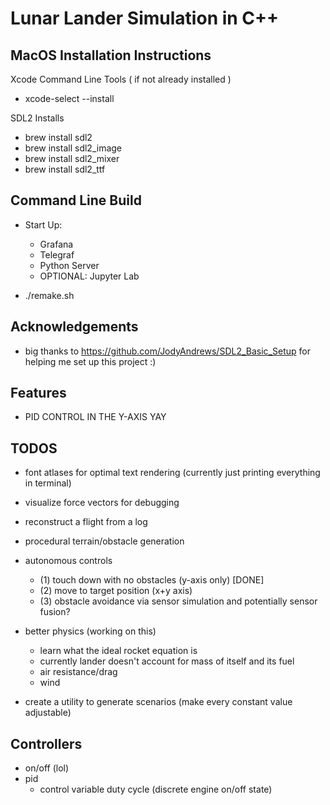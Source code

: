 # Lunar Lander Simulation in C++


## MacOS Installation Instructions

Xcode Command Line Tools ( if not already installed )

- xcode-select --install

SDL2 Installs

- brew install sdl2
- brew install sdl2_image
- brew install sdl2_mixer
- brew install sdl2_ttf


## Command Line Build
- Start Up:
    - Grafana
    - Telegraf
    - Python Server
    - OPTIONAL: Jupyter Lab

- ./remake.sh


## Acknowledgements
- big thanks to https://github.com/JodyAndrews/SDL2_Basic_Setup for helping me set up this project :)

## Features
- PID CONTROL IN THE Y-AXIS YAY


## TODOS
- font atlases for optimal text rendering (currently just printing everything in terminal)
- visualize force vectors for debugging
- reconstruct a flight from a log
- procedural terrain/obstacle generation
- autonomous controls 
    - (1) touch down with no obstacles (y-axis only) [DONE]
    - (2) move to target position (x+y axis)
    - (3) obstacle avoidance via sensor simulation and potentially sensor fusion?
    
- better physics (working on this)
    - learn what the ideal rocket equation is
    - currently lander doesn't account for mass of itself and its fuel
    - air resistance/drag
    - wind

- create a utility to generate scenarios (make every constant value adjustable)


## Controllers
- on/off (lol)
- pid 
    - control variable duty cycle (discrete engine on/off state)